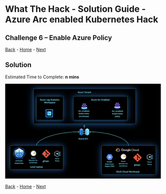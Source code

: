 # What The Hack - Solution Guide - Azure Arc enabled Kubernetes Hack

## Challenge 6 – Enable Azure Policy
[Back](challenge05.md) - [Home](../readme.md) - [Next](challenge07.md)

## Solution

Estimated Time to Complete: **n mins**

 ![](../../img/image8.png)


[Back](challenge05.md) - [Home](../readme.md) - [Next](challenge07.md)
